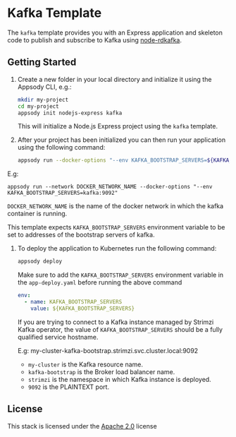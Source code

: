 # Kafka Template

The `kafka` template provides you with an Express application and skeleton code
to publish and subscribe to Kafka using
[node-rdkafka](https://www.npmjs.com/package/node-rdkafka).


## Getting Started

1. Create a new folder in your local directory and initialize it using the Appsody CLI, e.g.:

    ```bash
    mkdir my-project
    cd my-project
    appsody init nodejs-express kafka
    ```

    This will initialize a Node.js Express project using the `kafka` template.

1. After your project has been initialized you can then run your application using the following command:

    ```bash
    appsody run --docker-options "--env KAFKA_BOOTSTRAP_SERVERS=${KAFKA_BOOTSTRAP_SERVERS}"
    ```

E.g:
```
appsody run --network DOCKER_NETWORK_NAME --docker-options "--env KAFKA_BOOTSTRAP_SERVERS=kafka:9092"
```
`DOCKER_NETWORK_NAME` is the name of the docker network in which the kafka container is running.

This template expects `KAFKA_BOOTSTRAP_SERVERS` environment variable to be set
to addresses of the bootstrap servers of kafka.

1. To deploy the application to Kubernetes run the following command:
    ```bash
    appsody deploy
    ```
    Make sure to add the `KAFKA_BOOTSTRAP_SERVERS` environment variable in the `app-deploy.yaml` before running the above command

    ```yaml
    env:
      - name: KAFKA_BOOTSTRAP_SERVERS
        value: ${KAFKA_BOOTSTRAP_SERVERS}
    ```

    If you are trying to connect to a Kafka instance managed by Strimzi Kafka operator, the value of `KAFKA_BOOTSTRAP_SERVERS` should be a fully qualified service hostname.

    E.g: my-cluster-kafka-bootstrap.strimzi.svc.cluster.local:9092

    * `my-cluster` is the Kafka resource name.
    * `kafka-bootstrap` is the Broker load balancer name.
    * `strimzi` is the namespace in which Kafka instance is deployed.
    * `9092` is the PLAINTEXT port.


## License

This stack is licensed under the [Apache 2.0](./image/LICENSE) license
